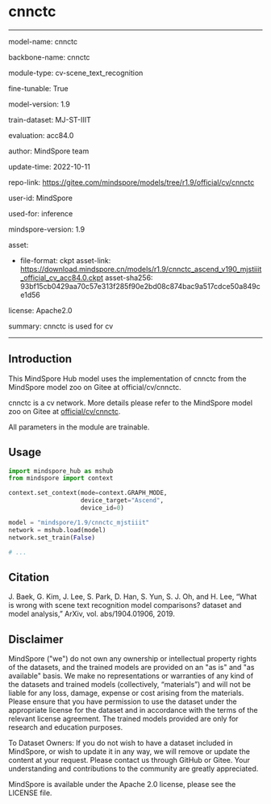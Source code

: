 # cnnctc

---

model-name: cnnctc

backbone-name: cnnctc

module-type: cv-scene_text_recognition

fine-tunable: True

model-version: 1.9

train-dataset: MJ-ST-IIIT

evaluation: acc84.0

author: MindSpore team

update-time: 2022-10-11

repo-link: <https://gitee.com/mindspore/models/tree/r1.9/official/cv/cnnctc>

user-id: MindSpore

used-for: inference

mindspore-version: 1.9

asset:

-
    file-format: ckpt
    asset-link: <https://download.mindspore.cn/models/r1.9/cnnctc_ascend_v190_mjstiiit_official_cv_acc84.0.ckpt>
    asset-sha256: 93bf15cb0429aa70c57e313f285f90e2bd08c874bac9a517cdce50a849ce1d56

license: Apache2.0

summary: cnnctc is used for cv

---

## Introduction

This MindSpore Hub model uses the implementation of cnnctc from the MindSpore model zoo on Gitee at official/cv/cnnctc.

cnnctc is a cv network. More details please refer to the MindSpore model zoo on Gitee at [official/cv/cnnctc](https://gitee.com/mindspore/models/blob/r1.9/official/cv/cnnctc/README.md).

All parameters in the module are trainable.

## Usage

```python
import mindspore_hub as mshub
from mindspore import context

context.set_context(mode=context.GRAPH_MODE,
                    device_target="Ascend",
                    device_id=0)

model = "mindspore/1.9/cnnctc_mjstiiit"
network = mshub.load(model)
network.set_train(False)

# ...
```

## Citation

J. Baek, G. Kim, J. Lee, S. Park, D. Han, S. Yun, S. J. Oh, and H. Lee, “What is wrong with scene text recognition model comparisons? dataset and model analysis,” ArXiv, vol. abs/1904.01906, 2019.

## Disclaimer

MindSpore ("we") do not own any ownership or intellectual property rights of the datasets, and the trained models are provided on an "as is" and "as available" basis. We make no representations or warranties of any kind of the datasets and trained models (collectively, “materials”) and will not be liable for any loss, damage, expense or cost arising from the materials. Please ensure that you have permission to use the dataset under the appropriate license for the dataset and in accordance with the terms of the relevant license agreement. The trained models provided are only for research and education purposes.

To Dataset Owners: If you do not wish to have a dataset included in MindSpore, or wish to update it in any way, we will remove or update the content at your request. Please contact us through GitHub or Gitee. Your understanding and contributions to the community are greatly appreciated.

MindSpore is available under the Apache 2.0 license, please see the LICENSE file.
